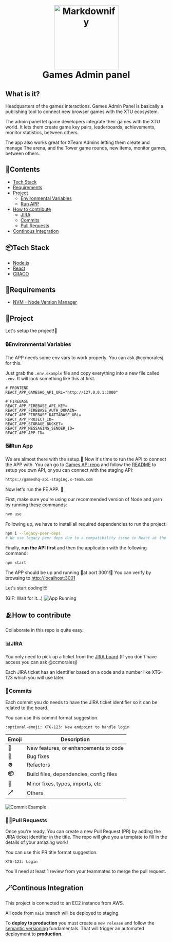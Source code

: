 <h1 align="center">
  <br>
  <a href="http://www.amitmerchant.com/electron-markdownify"><img src="https://i.imgur.com/njuVb1g.png" alt="Markdownify" width="200"></a>
  <br>
  Games Admin panel
  <br>
</h1>

## What is it?
Headquarters of the games interactions. Games Admin Panel is basically a publishing tool to connect new browser games with the XTU ecosystem.

The admin panel let game developers integrate their games with the XTU world. It lets them create game key pairs, leaderboards, achievements, monitor statistics, between others.

The app also works great for XTeam Admins letting them create and manage The arena, and the Tower game rounds, new items, monitor games, between others.


## 📑Contents

* [Tech Stack](#tech-stack)
* [Requirements](#requirements)
* [Project](#project)
    * [Environmental Variables](#environmental-variables)
    * [Run APP](#run-app)
* [How to contribute](#how-to-contribute)
	* [JIRA](#jira)
    * [Commits](#commits)
    * [Pull Requests](#pull-requests)
* [Continous Integration](#continous-integration)

## 📦Tech Stack
* [Node.js](https://nodejs.org/)
* [React](https://es.reactjs.org/)
* [CRACO](https://www.npmjs.com/package/@craco/craco)

## 🔎Requirements
* [NVM - Node Version Manager](https://github.com/nvm-sh/nvm)

## 🚀Project
Let's setup the project!🥹

### **🔒Environmental Variables**
The APP needs some env vars to work properly. You can ask @ccmoralesj for this.

Just grab the `.env.example` file and copy everything into a new file called `.env`. It will look something like this at first.

```
# FRONTEND
REACT_APP_GAMESHQ_API_URL="http://127.0.0.1:3000"

# FIREBASE
REACT_APP_FIREBASE_API_KEY=
REACT_APP_FIREBASE_AUTH_DOMAIN=
REACT_APP_FIREBASE_DATTABASE_URL=
REACT_APP_PROJECT_ID=
REACT_APP_STORAGE_BUCKET=
REACT_APP_MESSAGING_SENDER_ID=
REACT_APP_APP_ID=

```
### **🖼️Run App**
We are almost there with the setup.🥲 Now it's time to run the API to connect the APP with. You can go to [Games API repo](https://github.com/x-team/GamesHQ-API) and follow the [README](https://github.com/x-team/GamesHQ-API#readme) to setup you own API, or you can connect with the staging API:

```bash
https://gameshq-api-staging.x-team.com
```

Now let's run the FE APP. 🎉


First, make sure you're using our recommended version of Node and yarn by running these commands:

```bash
nvm use
```

Following up, we have to install all required dependencies to run the project:

```bash
npm i --legacy-peer-deps
# We use legacy peer deps due to a compatibility issue in React at the moment
```

Finally, **run the  API first** and then the application with the following command:

```bash
npm start
```

The APP should be up and running 🎉at port 3001!🎉 You can verify by browsing to [http://localhost:3001](http://localhost:3001)

Let's start coding!🤓

(GIF: Wait for it...)
![App Running](https://i.imgur.com/puC3sX2.png)

## 🫂How to contribute
Collaborate in this repo is quite easy.
### 📊JIRA
You only need to pick up a ticket from the [JIRA board](https://x-team-internal.atlassian.net/jira/software/c/projects/XTG/boards/48) (If you don't have access you can ask @ccmoralesj)

Each JIRA ticket has an identifier based on a code and a number like XTG-123 which you will use later.
### 💾Commits
Each commit you do needs to have the JIRA ticket identifier so it can be related to the board.

You can use this commit format suggestion.

```
:optional-emoji: XTG-123: New endpoint to handle login
```

| **Emoji** | **Description**                         |
|-----------|-----------------------------------------|
| **🚀**    | New features, or enhancements to code   |
| **🐞**    | Bug fixes                               |
| **⚙️**    | Refactors                               |
| **📦**    | Build files, dependencies, config files |
| **🔎**    | Minor fixes, typos, imports, etc        |
| **🪄**    | Others                                  |

![Commit Example](https://i.imgur.com/gClC6CV.gif)

### 🕵🏻Pull Requests
Once you're ready. You can create a new Pull Request (PR) by adding the JIRA ticket identifier in the title. The repo will give you a template to fill in the details of your amazing work!

You can use this PR title format suggestion.

```
XTG-123: Login
```

You'll need at least 1 review from your teammates to merge the pull request.

## 🪄Continous Integration
This project is connected to an EC2 instance from AWS.

All code from `main` branch will be deployed to staging.

To **deploy to production** you must create a `new release` and follow the [semantic versioning](https://semver.org/lang/es/) fundamentals. That will trigger an automated deployment to **production**.

